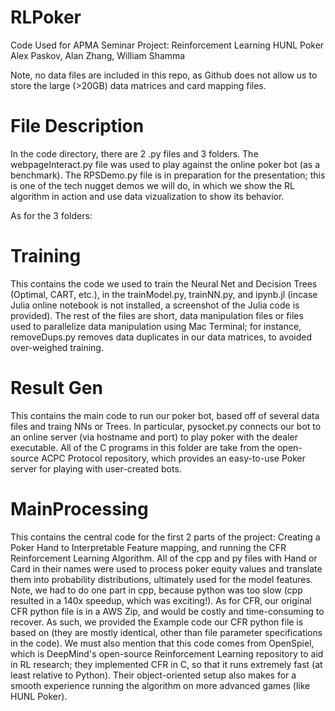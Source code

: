# RLPoker
Code Used for APMA Seminar Project: Reinforcement Learning HUNL Poker
Alex Paskov, Alan Zhang, William Shamma

Note, no data files are included in this repo, as Github does not allow us to store the large (>20GB) data matrices and card mapping files.

# File Description
In the code directory, there are 2 .py files and 3 folders. The webpageInteract.py file was used to play against the online poker bot (as a benchmark). The RPSDemo.py file is in preparation for the presentation; this is one of the tech nugget demos we will do, in which we show the RL algorithm in action and use data vizualization to show its behavior.

As for the 3 folders:

# Training
This contains the code we used to train the Neural Net and Decision Trees (Optimal, CART, etc.), in the trainModel.py, trainNN.py, and ipynb.jl (incase Julia online notebook is not installed, a screenshot of the Julia code is provided). The rest of the files are short, data manipulation files or files used to parallelize data manipulation using Mac Terminal; for instance, removeDups.py removes data duplicates in our data matrices, to avoided over-weighed training.

# Result Gen
This contains the main code to run our poker bot, based off of several data files and traing NNs or Trees. In particular, pysocket.py connects our bot to an online server (via hostname and port) to play poker with the dealer executable. All of the C programs in this folder are take from the open-source ACPC Protocol repository, which provides an easy-to-use Poker server for playing with user-created bots.

# MainProcessing
This contains the central code for the first 2 parts of the project: Creating a Poker Hand to Interpretable Feature mapping, and running the CFR Reinforcement Learning Algorithm. All of the cpp and py files with Hand or Card in their names were used to process poker equity values and translate them into probability distributions, ultimately used for the model features. Note, we had to do one part in cpp, because python was too slow (cpp resulted in a 140x speedup, which was exciting!). As for CFR, our original CFR python file is in a AWS Zip, and would be costly and time-consuming to recover. As such, we provided the Example code our CFR python file is based on (they are mostly identical, other than file parameter specifications in the code). We must also mention that this code comes from OpenSpiel, which is DeepMind's open-source Reinforcement Learning repository to aid in RL research; they implemented CFR in C, so that it runs extremely fast (at least relative to Python). Their object-oriented setup also makes for a smooth experience running the algorithm on more advanced games (like HUNL Poker).













